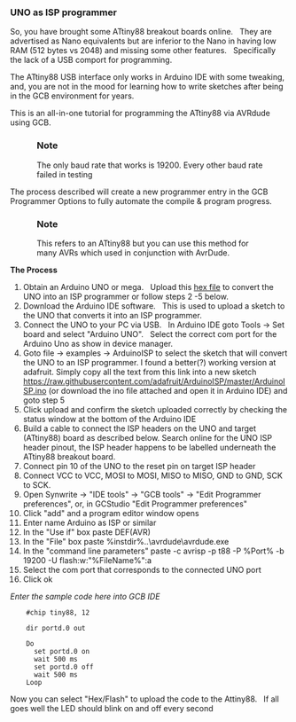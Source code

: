 <div class="section">

<div class="titlepage">

<div>

<div>

### <span id="uno_as_isp_programmer"></span>UNO as ISP programmer

</div>

</div>

</div>

So, you have brought some ATtiny88 breakout boards online.   They are
advertised as Nano equivalents but are inferior to the Nano in having
low RAM (512 bytes vs 2048) and missing some other features.  
Specifically the lack of a USB comport for programming.  

The ATtiny88 USB interface only works in Arduino IDE with some tweaking,
and, you are not in the mood for learning how to write sketches after
being in the GCB environment for years.  

This is an all-in-one tutorial for programming the ATtiny88 via AVRdude
using GCB.  

<div class="note" style="margin-left: 0.5in; margin-right: 0.5in;">

### Note

The only baud rate that works is 19200. Every other baud rate failed in
testing

</div>

The process described will create a new programmer entry in the GCB
Programmer Options to fully automate the compile & program progress.

<div class="note" style="margin-left: 0.5in; margin-right: 0.5in;">

### Note

This refers to an ATtiny88 but you can use this method for many AVRs
which used in conjunction with AvrDude.

</div>

<span class="strong">**The Process**</span>

<div class="orderedlist">

1.  Obtain an Arduino UNO or mega.   Upload this
    <a href="asset/arduino_As_ISP_adafruit.hex" class="link">hex file</a>
    to convert the UNO into an ISP programmer or follow steps 2 -5
    below.
2.  Download the Arduino IDE software.   This is used to upload a sketch
    to the UNO that converts it into an ISP programmer.
3.  Connect the UNO to your PC via USB.   In Arduino IDE goto Tools →
    Set board and select "Arduino UNO".   Select the correct com port
    for the Arduino Uno as show in device manager.
4.  Goto file → examples → ArduinoISP to select the sketch that will
    convert the UNO to an ISP programmer. I found a better(?) working
    version at adafruit. Simply copy all the text from this link into a
    new sketch
    <https://raw.githubusercontent.com/adafruit/ArduinoISP/master/ArduinoISP.ino>
    (or download the ino file attached and open it in Arduino IDE) and
    goto step 5
5.  Click upload and confirm the sketch uploaded correctly by checking
    the status window at the bottom of the Arduino IDE
6.  Build a cable to connect the ISP headers on the UNO and target
    (ATtiny88) board as described below. Search online for the UNO ISP
    header pinout, the ISP header happens to be labelled underneath the
    ATtiny88 breakout board.
7.  Connect pin 10 of the UNO to the reset pin on target ISP header
8.  Connect VCC to VCC, MOSI to MOSI, MISO to MISO, GND to GND, SCK to
    SCK.
9.  Open Synwrite → "IDE tools" → "GCB tools" → "Edit Programmer
    preferences", or, in GCStudio "Edit Programmer preferences"
10. Click "add" and a program editor window opens
11. Enter name Arduino as ISP or similar
12. In the "Use if" box paste DEF(AVR)
13. In the "File" box paste %instdir%..\\avrdude\\avrdude.exe
14. In the "command line parameters" paste -c avrisp -p t88 -P %Port% -b
    19200 -U flash:w:"%FileName%":a
15. Select the com port that corresponds to the connected UNO port
16. Click ok

</div>

<span class="emphasis">*Enter the sample code here into GCB IDE*</span>

``` screen
    #chip tiny88, 12

    dir portd.0 out

    Do
      set portd.0 on
      wait 500 ms
      set portd.0 off
      wait 500 ms
    Loop
```

Now you can select "Hex/Flash" to upload the code to the Attiny88.   If
all goes well the LED should blink on and off every second

</div>
